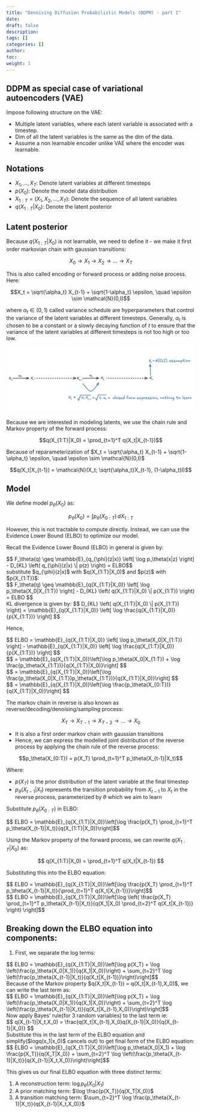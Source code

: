 ```yaml
---
title: "Denoising Diffusion Probabilistic Models (DDPM) - part 1"
date:
draft: false
description:
tags: []
categories: []
author:
toc:
weight: 1
---
```


## DDPM as special case of variational autoencoders (VAE)

Impose following structure on the VAE:
- Multiple latent variables, where each latent variable is associated with a timestep.
- Dim of all the latent variables is the same as the dim of the data. 
- Assume a non learnable encoder unlike VAE where the encoder was learnable.

## Notations

- $X_1, ..., X_T$: Denote latent variables at different timesteps 
- $p(X_0)$: Denote the model data distribution
- $X_{1:T} = (X_1, X_2, ..., X_T)$: Denote the sequence of all latent variables
- $q(X_{1:T}|X_0)$: Denote the latent posterior

## Latent posterior

Because $q(X_{1:T}|X_0)$ is not learnable, we need to define it - we make it first order markovian chain with gaussian transitions:

$$X_0 \rightarrow X_1 \rightarrow X_2 \rightarrow ... \rightarrow X_T$$

This is also called encoding or forward process or adding noise process. Here:

$$X_t = \sqrt{\alpha_t} X_{t-1} + \sqrt{1-\alpha_t} \epsilon, \quad \epsilon \sim \mathcal{N}(0,I)$$

where $\alpha_t \in (0,1)$ called variance schedule are hyperparameters that control the variance of the latent variables at different timesteps. Generally, $\alpha_t$ is chosen to be a constant or a slowly decaying function of $t$ to ensure that the variance of the latent variables at different timesteps is not too high or too low.

<div style="text-align: center;"><img src="https://raw.githubusercontent.com/victor-explore/ADRL-Notes/refs/heads/main/30.JPG" alt="Denoising Diffusion Probabilistic Models (DDPM) Architecture" width="900" height="auto"/></div>

Because we are interested in modeling latents, we use the chain rule and Markov property of the forward process:

$$q(X_{1:T}|X_0) = \prod_{t=1}^T q(X_t|X_{t-1})$$

Because of reparameterization of $X_t = \sqrt{\alpha_t} X_{t-1} + \sqrt{1-\alpha_t} \epsilon, \quad \epsilon \sim \mathcal{N}(0,I)$
 
$$q(X_t|X_{t-1}) = \mathcal{N}(X_t; \sqrt{\alpha_t}X_{t-1}, (1-\alpha_t)I)$$

## Model

We define model $p_\theta(X_0)$ as:

$$p_\theta(X_0) = \int p_\theta(X_{0:T}) \, dX_{1:T}$$

However, this is not tractable to compute directly. Instead, we can use the Evidence Lower Bound (ELBO) to optimize our model.

Recall the Evidence Lower Bound (ELBO) in general is given by:
<div class="math-katex">
$$ F_\theta(q) \geq \mathbb{E}_{q_{\phi}(z|x)} \left[ \log p_\theta(x|z) \right] - D_{KL} \left( q_{\phi}(z|x) \| p(z) \right) = ELBO$$
</div>
substitute $q_{\phi}(z|x)$ with $q(X_{1:T}|X_0)$ and $p(z)$ with $p(X_{1:T})$:
<div class="math-katex">
$$ F_\theta(q) \geq \mathbb{E}_{q(X_{1:T}|X_0)} \left[ \log p_\theta(X_0|X_{1:T}) \right] - D_{KL} \left( q(X_{1:T}|X_0) \| p(X_{1:T}) \right) = ELBO $$
</div>
KL divergence is given by:
$$ D_{KL} \left( q(X_{1:T}|X_0) \| p(X_{1:T}) \right) = \mathbb{E}_{q(X_{1:T}|X_0)} \left[ \log \frac{q(X_{1:T}|X_0)}{p(X_{1:T})} \right] $$

Hence,
<div class="math-katex">
$$ ELBO = \mathbb{E}_{q(X_{1:T}|X_0)} \left[ \log p_\theta(X_0|X_{1:T}) \right] - \mathbb{E}_{q(X_{1:T}|X_0)} \left[ \log \frac{q(X_{1:T}|X_0)}{p(X_{1:T})} \right] $$
</div>

<div class="math-katex">
$$ = \mathbb{E}_{q(X_{1:T}|X_0)}\left[\log p_\theta(X_0|X_{1:T}) + \log \frac{p_\theta(X_{1:T})}{q(X_{1:T}|X_0)}\right] $$
</div>

<div class="math-katex">
$$ = \mathbb{E}_{q(X_{1:T}|X_0)}\left[\log \frac{p_\theta(X_0|X_{1:T})p_\theta(X_{1:T})}{q(X_{1:T}|X_0)}\right] $$
</div>

<div class="math-katex">
$$ = \mathbb{E}_{q(X_{1:T}|X_0)}\left[\log \frac{p_\theta(X_{0:T})}{q(X_{1:T}|X_0)}\right] $$
</div>

The markov chain in reverse is also known as reverse/decoding/denoising/sampling process:

$$X_T \rightarrow X_{T-1} \rightarrow X_{T-2} \rightarrow ... \rightarrow X_0$$
- It is also a first order markov chain with gaussian transitions
- Hence, we can express the modelled joint distribution of the reverse process by applying the chain rule of the reverse process:

$$p_\theta(X_{0:T}) = p(X_T) \prod_{t=1}^T p_\theta(X_{t-1}|X_t)$$

Where:
- $p(X_T)$ is the prior distribution of the latent variable at the final timestep
- $p_\theta(X_{t-1}|X_t)$ represents the transition probability from $X_{t-1}$ to $X_t$ in the reverse process, parameterized by $\theta$ which we aim to learn

Substitute $p_\theta(X_{0:T})$ in ELBO:
<div class="math-katex">
$$ ELBO = \mathbb{E}_{q(X_{1:T}|X_0)}\left[\log \frac{p(X_T) \prod_{t=1}^T p_\theta(X_{t-1}|X_t)}{q(X_{1:T}|X_0)}\right]$$
</div>

Using the Markov property of the forward process, we can rewrite $q(X_{1:T}|X_0)$ as:

$$ q(X_{1:T}|X_0) = \prod_{t=1}^T q(X_t|X_{t-1}) $$

Substituting this into the ELBO equation:
<div class="math-katex">
$$ ELBO = \mathbb{E}_{q(X_{1:T}|X_0)}\left[\log \frac{p(X_T) \prod_{t=1}^T p_\theta(X_{t-1}|X_t)}{\prod_{t=1}^T q(X_t|X_{t-1})}\right]$$
</div>
$$ ELBO = \mathbb{E}_{q(X_{1:T}|X_0)}\left[\log \left( \frac{p(X_T) \prod_{t=1}^T p_\theta(X_{t-1}|X_t)}{q(X_1|X_0) \prod_{t=2}^T q(X_t|X_{t-1})} \right) \right]$$

## Breaking down the ELBO equation into components:

1. First, we separate the log terms:
<div class="math-katex">
$$ ELBO = \mathbb{E}_{q(X_{1:T}|X_0)}\left[\log p(X_T) + \log \left(\frac{p_\theta(X_0|X_1)}{q(X_1|X_0)}\right) + \sum_{t=2}^T \log \left(\frac{p_\theta(X_{t-1}|X_t)}{q(X_t|X_{t-1})}\right)\right]$$
</div>
Because of the Markov property $q(X_t|X_{t-1}) = q(X_t|X_{t-1},X_0)$, we can write the last term as:
<div class="math-katex">
$$ ELBO = \mathbb{E}_{q(X_{1:T}|X_0)}\left[\log p(X_T) + \log \left(\frac{p_\theta(X_0|X_1)}{q(X_1|X_0)}\right) + \sum_{t=2}^T \log \left(\frac{p_\theta(X_{t-1}|X_t)}{q(X_t|X_{t-1},X_0)}\right)\right]$$
</div>
Now apply Bayes' rule(for 3 random variables) to the last term ie:
<div class="math-katex">
$$ q(X_{t-1}|X_t,X_0) = \frac{q(X_t|X_{t-1},X_0)q(X_{t-1}|X_0)}{q(X_{t-1}|X_0)} $$
</div>
Substitute this in the last term of the ELBO equation and simplify($logq(x_1|x_0)$ cancels out) to get final form of the ELBO equation:
$$ ELBO = \mathbb{E}_{q(X_{1:T}|X_0)}\left[\log p_\theta(X_0|X_1) + \log \frac{p(X_T)}{q(X_T|X_0)} + \sum_{t=2}^T \log \left(\frac{p_\theta(X_{t-1}|X_t)}{q(X_{t-1}|X_t,X_0)}\right)\right]$$

This gives us our final ELBO equation with three distinct terms:
1. A reconstruction term: $\log p_\theta(X_0|X_1)$
2. A prior matching term: $\log \frac{p(X_T)}{q(X_T|X_0)}$
3. A transition matching term: $\sum_{t=2}^T \log \frac{p_\theta(X_{t-1}|X_t)}{q(X_{t-1}|X_t,X_0)}$